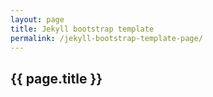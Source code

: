 ```yaml
---
layout: page
title: Jekyll bootstrap template
permalink: /jekyll-bootstrap-template-page/
---
```



<article class="markdown-body" markdown="1">

# {{ page.title }}

</article>

